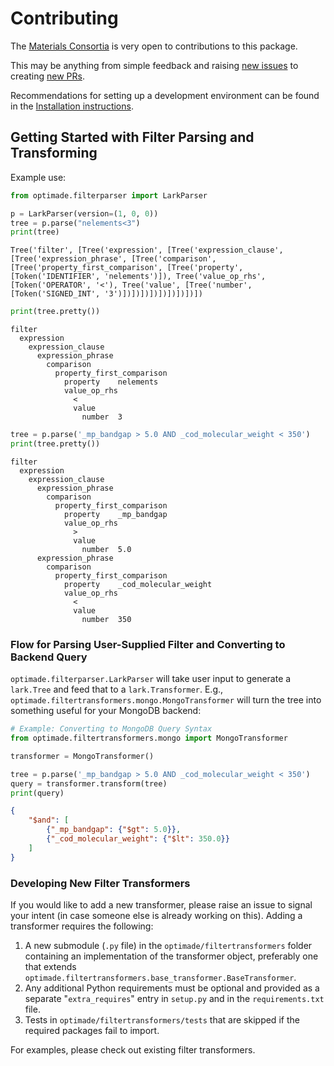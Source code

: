 # Contributing

The [Materials Consortia](https://github.com/Materials-Consortia) is very open to contributions to this package.

This may be anything from simple feedback and raising [new issues](https://github.com/Materials-Consortia/optimade-python-tools/issues/new) to creating [new PRs](https://github.com/Materials-Consortia/optimade-python-tools/compare).

Recommendations for setting up a development environment can be found in the [Installation instructions](https://www.optimade.org/optimade-python-tools/INSTALL/#full-development-installation).

## Getting Started with Filter Parsing and Transforming

Example use:

```python
from optimade.filterparser import LarkParser

p = LarkParser(version=(1, 0, 0))
tree = p.parse("nelements<3")
print(tree)
```

```shell
Tree('filter', [Tree('expression', [Tree('expression_clause', [Tree('expression_phrase', [Tree('comparison', [Tree('property_first_comparison', [Tree('property', [Token('IDENTIFIER', 'nelements')]), Tree('value_op_rhs', [Token('OPERATOR', '<'), Tree('value', [Tree('number', [Token('SIGNED_INT', '3')])])])])])])])])])
```

```python
print(tree.pretty())
```

```shell
filter
  expression
    expression_clause
      expression_phrase
        comparison
          property_first_comparison
            property	nelements
            value_op_rhs
              <
              value
                number	3
```

```python
tree = p.parse('_mp_bandgap > 5.0 AND _cod_molecular_weight < 350')
print(tree.pretty())
```

```shell
filter
  expression
    expression_clause
      expression_phrase
        comparison
          property_first_comparison
            property	_mp_bandgap
            value_op_rhs
              >
              value
                number	5.0
      expression_phrase
        comparison
          property_first_comparison
            property	_cod_molecular_weight
            value_op_rhs
              <
              value
                number	350
```

### Flow for Parsing User-Supplied Filter and Converting to Backend Query

`optimade.filterparser.LarkParser` will take user input to generate a `lark.Tree` and feed that to a `lark.Transformer`.
E.g., `optimade.filtertransformers.mongo.MongoTransformer` will turn the tree into something useful for your MongoDB backend:

```python
# Example: Converting to MongoDB Query Syntax
from optimade.filtertransformers.mongo import MongoTransformer

transformer = MongoTransformer()

tree = p.parse('_mp_bandgap > 5.0 AND _cod_molecular_weight < 350')
query = transformer.transform(tree)
print(query)
```

```json
{
    "$and": [
        {"_mp_bandgap": {"$gt": 5.0}},
        {"_cod_molecular_weight": {"$lt": 350.0}}
    ]
}
```


### Developing New Filter Transformers

If you would like to add a new transformer, please raise an issue to signal your intent (in case someone else is already working on this).
Adding a transformer requires the following:

1. A new submodule (`.py` file) in the `optimade/filtertransformers` folder containing an implementation of the transformer object, preferably one that extends `optimade.filtertransformers.base_transformer.BaseTransformer`.
2. Any additional Python requirements must be optional and provided as a separate "`extra_requires`" entry in `setup.py` and in the `requirements.txt` file.
3. Tests in `optimade/filtertransformers/tests` that are skipped if the required packages fail to import.

For examples, please check out existing filter transformers.

